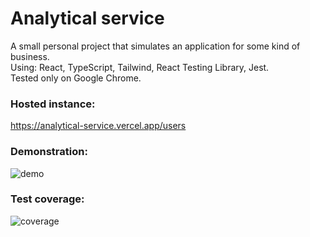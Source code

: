 # Analytical service

A small personal project that simulates an application for some kind of business.  
Using: React, TypeScript, Tailwind, React Testing Library, Jest.  
Tested only on Google Chrome. 

### Hosted instance:
https://analytical-service.vercel.app/users

### Demonstration:
![demo](https://github.com/oOFaYOo/sandbox/blob/main/public/demo.gif)

### Test coverage:
![coverage](https://github.com/oOFaYOo/sandbox/blob/main/public/coverage.jpg)
